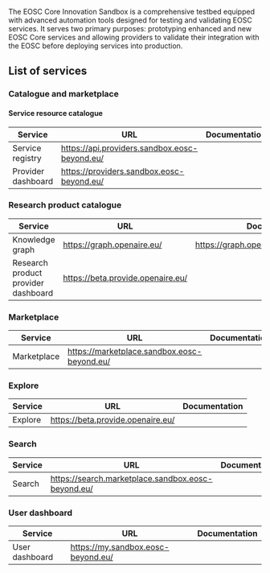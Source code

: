The EOSC Core Innovation Sandbox is a comprehensive testbed equipped with advanced automation tools designed for testing and validating EOSC services. It serves two primary purposes: prototyping enhanced and new EOSC Core services and allowing providers to validate their integration with the EOSC before deploying services into production.

## List of services

### Catalogue and marketplace

#### Service resource catalogue

| Service            | URL                                           | Documentation |
| ------------------ | --------------------------------------------- | ------------- |
| Service registry   | https://api.providers.sandbox.eosc-beyond.eu/ |               |
| Provider dashboard | https://providers.sandbox.eosc-beyond.eu/     |               |

### Research product catalogue

| Service                             | URL                               | Documentation                             |
| ----------------------------------- | --------------------------------- | ----------------------------------------- |
| Knowledge graph                     | https://graph.openaire.eu/        | https://graph.openaire.eu/docs/apis/home/ |
| Research product provider dashboard | https://beta.provide.openaire.eu/ |                                           |

### Marketplace

| Service     | URL                                         | Documentation |
| ----------- | ------------------------------------------- | ------------- |
| Marketplace | https://marketplace.sandbox.eosc-beyond.eu/ |               |

### Explore

| Service | URL                               | Documentation |
| ------- | --------------------------------- | ------------- |
| Explore | https://beta.provide.openaire.eu/ |               |

### Search

| Service | URL                                                | Documentation |
| ------- | -------------------------------------------------- | ------------- |
| Search  | https://search.marketplace.sandbox.eosc-beyond.eu/ |               |

### User dashboard

| Service        | URL                                | Documentation |
| -------------- | ---------------------------------- | ------------- |
| User dashboard | https://my.sandbox.eosc-beyond.eu/ |               |